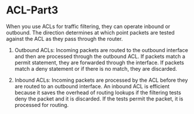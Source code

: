 # ACL-Part3

When you use ACLs for traffic filtering, they can operate inbound or outbound. The direction determines at which point packets are tested against the ACL as they pass through the router.

1. Outbound ACLs: Incoming packets are routed to the outbound interface and then are processed through the outbound ACL. If packets match a permit statement, they are forwarded through the interface. If packets match a deny statement or if there is no match, they are discarded.

2. Inbound ACLs: Incoming packets are processed by the ACL before they are routed to an outbound interface. An inbound ACL is efficient because it saves the overhead of routing lookups if the filtering tests deny the packet and it is discarded. If the tests permit the packet, it is processed for routing.
